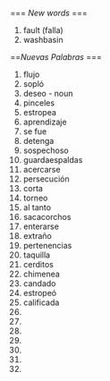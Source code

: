 === *New words* ===

1. fault (falla)
2. washbasin

==*Nuevas Palabras* ===

1. flujo
2. sopló
3. deseo - noun
4. pinceles
5. estropea
6. aprendizaje
7. se fue
8. detenga
9. sospechoso
10. guardaespaldas
11. acercarse
12. persecución
13. corta
14. torneo
15. al tanto
16. sacacorchos
17. enterarse
18. extraño
19. pertenencias
20. taquilla
21. cerditos
22. chimenea
23. candado
24. estropeó
25. calificada
26. 
27. 
28. 
29. 
30. 
31. 
32.  

